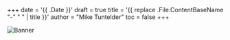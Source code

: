 +++
date    = '{{ .Date }}'
draft   = true
title   = '{{ replace .File.ContentBaseName "-" " " | title }}'
author  = "Mike Tuntelder"
toc     = false
+++

![Banner](banner.jpg)